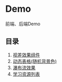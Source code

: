 # Demo
前端、后端Demo

## 目录
1. [视差效果组件](https://bunnybread0119.github.io/Demo/parallaxScroll/index.htm)
2. [动态表格(随机背景色)](https://bunnybread0119.github.io/Demo/DynamicallyGeneratedTable/DynamicallyGeneratedTable.htm)
3. [瀑布流效果](https://bunnybread0119.github.io/Demo/WaterFall/WaterFall.html)
4. [学习资源列表](https://bunnybread0119.github.io/Demo/studySrcList/studySrc.htm)
